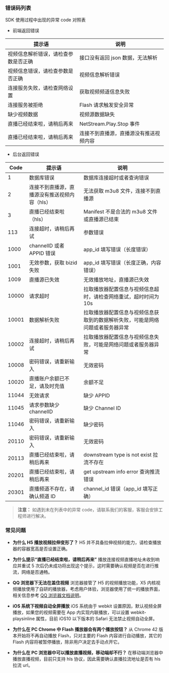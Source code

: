 ### 错误码列表

SDK 使用过程中出现的异常 code 对照表<span id="errorcode"></span>

- 前端返回错误

| 提示语  | 说明                                       |
|-------|--------------------------------------------|
|视频信息解析错误，请检查参数是否正确|接口没有返回 json 数据，无法解析|
|视频信息错误，请检查参数是否正确|视频信息解析错误|
|连接服务失败，请检查网络设置|获取视频频道信息失败|
|连接服务被拒绝   |Flash 请求触发安全异常|
|缺少视频数据|视频源数据缺失|
|直播已经结束啦，请稍后再来 |NetStream.Play.Stop 事件|
|直播已经结束啦，请稍后再来|连接不到直播源，直播源没有推送视频内容|


- 后台返回错误

| Code  | 提示语|说明                                       |
|-------|-----------|---------------------------------------|
| 1   	|数据库错误|数据库连接超时或者查询错误|
| 2     | 连接不到直播源，直播源没有推送视频内容（hls）|无法获取 m3u8 文件，连接不到直播源|
| 3     |直播已经结束啦（hls）|Manifest 不是合法的 m3u8 文件或直播源已结束 |
|113	| 连接超时，请稍后再试|参数错误|
|1000 |channelID 或者 APPID 错误|app_id 填写错误（长度错误）|
|1001 |无效参数，获取 bizid 失败|app_id 填写错误（长度正确，内容错误）|                  
| 1009  | 直播源已失效|无效播放地址，直播源已失效                 |
| 10000 | 请求超时|拉取播放器配置信息与视频信息超时，请检查网络重试，超时时间为 10s       |
| 10001 | 数据解析失败|拉取播放器配置信息与视频信息获取到的数据解析失败，可能是网络问题或者服务器异常        |
| 10002 | 连接超时，请稍后再试|拉取播放器配置信息与视频信息失败，可能是网络问题或者服务器异常        |
| 10008 |密码错误，请重新输入| 无效密码                            |
|10020 | 直播账户余额已不足，请及时充值| 余额不足|
| 11044 |无效请求| 缺少 APPID                                  |
| 11045 |请求参数缺少 channelID| 缺少 Channel ID                             |
| 11046 | 密码错误，请重新输入|缺少密码                                   |
| 20110 | 密码错误，请重新输入|无效密码                                   |
| 20113 | 直播已经结束啦，请稍后再来|downstream type is not exist 拉流不存在|
|20201  |直播已经结束啦，请稍后再来|get upstream info error   查询推流错误|
|20301  |直播频道不存在，请确认频道 ID|channel_id 错误（app_id 填写正确）|

>**注意：**
>如遇到未在列表中的异常 code，请联系我们的客服，客服会安排工程师进行解决。

### 常见问题

- **为什么 H5 播放视频拉伸变形了？**
 H5 并不具备拉伸视频的能力，请检查播放器的容器宽高是否设置正确。

- **为什么提示“直播已经结束啦，请稍后再来”**
 播放连接视频直播地址未收到响应并重试 5 次后仍未成功将出现这个提示，这时需要确认视频是否在进行推流，网络是否通畅。

-  **QQ 浏览器下无法在盖住视频**
 浏览器接管了 H5 的视频播放功能，X5 内核视频播放使用了自研的播放器，考虑用户体验，浏览器使用了统一的播放界面，相关信息参考 [QQ 浏览器文档说明](http://x5.tencent.com/guide?id=2009)。

-  **iOS 系统下视频自动全屏播放**
 iOS 系统由于 webkit 设置原因，默认视频全屏播放，如果您的视频需要在 App 内实现内联播放，可以设置 webkit-playsinline 属性，目前 iOS10 以下版本的 Safari 无法禁止视频自动全屏。

-  **为什么在 PC Chrome 中 Flash 播放器会有两个播放按钮？**
 从 Chrome 42 版本开始将不再自动播放 Flash，只对主要的 Flash 内容进行自动播放，其它的 Flash 内容将被暂停播放，除非用户决定去手动点开它。

-  **为什么在 PC 浏览器中可以播放直播视频，移动端却不行？**
 在移动端浏览器中播放直播视频，目前只支持 hls 协议，因此需要确认直播拉流地址是否有 hls 拉流 url。
